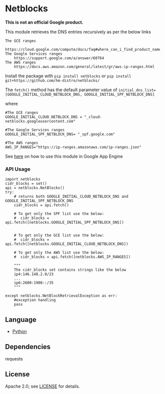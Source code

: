 # Netblocks

**This is not an official Google product.**

This module retrieves the DNS entries recursively as per the below links

    The GCE ranges
        https://cloud.google.com/compute/docs/faq#where_can_i_find_product_name_short_ip_ranges
    The Google Services ranges
        https://support.google.com/a/answer/60764
    The AWS ranges
        https://docs.aws.amazon.com/general/latest/gr/aws-ip-ranges.html

Install the package with `pip install netblocks` or `pip install git+https://github.com/hm-distro/netblocks/`

The `fetch()` method has the default parameter value of `initial_dns_list=[GOOGLE_INITIAL_CLOUD_NETBLOCK_DNS, GOOGLE_INITIAL_SPF_NETBLOCK_DNS]`

where 

    #The GCE ranges
    GOOGLE_INITIAL_CLOUD_NETBLOCK_DNS = "_cloud-netblocks.googleusercontent.com"

    #The Google Services ranges
    GOOGLE_INITIAL_SPF_NETBLOCK_DNS= "_spf.google.com"

    #The AWS ranges
    AWS_IP_RANGES="https://ip-ranges.amazonaws.com/ip-ranges.json"

See [here](https://github.com/hm-distro/netblocks) on how to use this module in Google App Engine  
### API Usage

    import netblocks
    cidr_blocks = set()
    api = netblocks.NetBlocks()
    try:
        # returns both GOOGLE_INITIAL_CLOUD_NETBLOCK_DNS and GOOGLE_INITIAL_SPF_NETBLOCK_DNS
        cidr_blocks = api.fetch()
        
        # To get only the SPF list use the below:
        #  cidr_blocks = api.fetch([netblocks.GOOGLE_INITIAL_SPF_NETBLOCK_DNS])
 
        
        # To get only the GCE list use the below:
        #  cidr_blocks = api.fetch([netblocks.GOOGLE_INITIAL_CLOUD_NETBLOCK_DNS]) 
        
        # To get only the AWS list use the below:
        #  cidr_blocks = api.fetch([netblocks.AWS_IP_RANGES]) 
        
        """
        The cidr_blocks set contains strings like the below
        ip4:146.148.2.0/23
        ...
        ip6:2600:1900::/35
        """
        
    except netblocks.NetBlockRetrievalException as err:
        #exception handling
        pass

## Language
- [Python](https://www.python.org/)

## Dependencies
requests

## License
Apache 2.0; see [LICENSE](https://github.com/hm-distro/netblocks/blob/master/netblocks/LICENSE) for details.